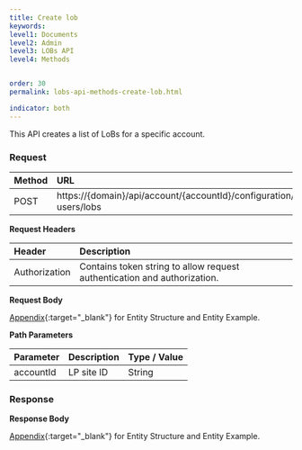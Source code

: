 ```yaml
---
title: Create lob
keywords:
level1: Documents
level2: Admin
level3: LOBs API
level4: Methods


order: 30
permalink: lobs-api-methods-create-lob.html

indicator: both
---
```


This API creates a list of LoBs for a specific account.

### Request

| Method |  URL  |
| :--------  | :----- |
 |POST  |      https://{domain}/api/account/{accountId}/configuration/le-users/lobs |

**Request Headers**

 |Header | Description |
 |:----- | :---------- |
 |Authorization | Contains token string to allow request authentication and authorization. |

**Request Body**

[Appendix](administration-lobs-appendix.html){:target="_blank"} for Entity Structure and Entity Example.

**Path Parameters**

| Parameter    |  Description |   Type / Value  |
| :----------   | :------------ | :------------ |
| accountId  |    LP site ID  |  String  |

### Response

**Response Body**

[Appendix](administration-skills-appendix.html){:target="_blank"} for Entity Structure and Entity Example.
